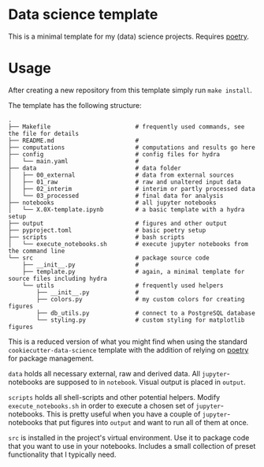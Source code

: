 # Data science template

This is a minimal template for my (data) science projects. Requires [poetry](https://python-poetry.org/).

# Usage

After creating a new repository from this template simply run ```make install```.

The template has the following structure:

```
.
├── Makefile                        # frequently used commands, see the file for details
├── README.md                       #
├── computations                    # computations and results go here
├── config                          # config files for hydra
│   └── main.yaml                   #     
├── data                            # data folder
│   ├── 00_external                 # data from external sources
│   ├── 01_raw                      # raw and unaltered input data  
│   ├── 02_interim                  # interim or partly processed data
│   └── 03_processed                # final data for analysis
├── notebooks                       # all jupyter notebooks
│   └── X.0X-template.ipynb         # a basic template with a hydra setup
├── output                          # figures and other output
├── pyproject.toml                  # basic poetry setup
├── scripts                         # bash scripts
│   └── execute_notebooks.sh        # execute jupyter notebooks from the command line
└── src                             # package source code
    ├── __init__.py                 #   
    ├── template.py                 # again, a minimal template for source files including hydra
    └── utils                       # frequently used helpers 
        ├── __init__.py             #    
        ├── colors.py               # my custom colors for creating figures
        ├── db_utils.py             # connect to a PostgreSQL database
        └── styling.py              # custom styling for matplotlib figures
```

This is a reduced version of what you might find when using the standard ```cookiecutter-data-science``` template with the addition of relying on [poetry](https://python-poetry.org/) for package management.

```data``` holds all necessary external, raw and derived data. All ```jupyter```-notebooks are supposed to in ```notebook```. Visual output is placed in ```output```.

```scripts``` holds all shell-scripts and other potential helpers. Modify ```execute_notebooks.sh``` in order to execute a chosen set of ```jupyter```-notebooks. This is pretty useful when you have a couple of ```jupyter```-notebooks that put figures into ```output``` and want to run all of them at once.

```src``` is installed in the project's virtual environment. Use it to package code that you want to use in your notebooks. Includes a small collection of preset functionality that I typically need.
